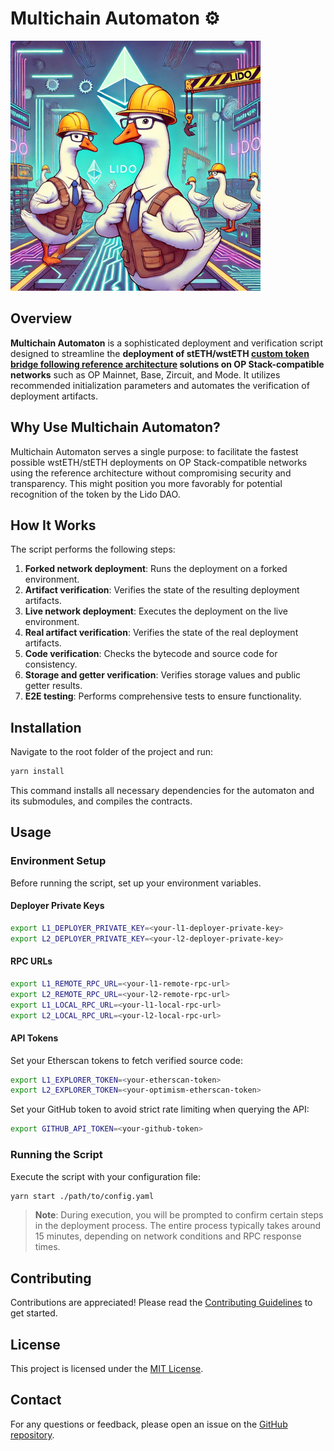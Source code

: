 # Multichain Automaton ⚙️

![](/assets/logo.jpg)

## Overview

**Multichain Automaton** is a sophisticated deployment and verification script designed to streamline the **deployment of stETH/wstETH [custom token bridge following reference architecture](https://docs.lido.fi/token-guides/wsteth-bridging-guide#reference-architecture-and-permissions-setup) solutions on OP Stack-compatible networks** such as OP Mainnet, Base, Zircuit, and Mode. It utilizes recommended initialization parameters and automates the verification of deployment artifacts.

## Why Use Multichain Automaton?

Multichain Automaton serves a single purpose: to facilitate the fastest possible wstETH/stETH deployments on OP Stack-compatible networks using the reference architecture without compromising security and transparency. This might position you more favorably for potential recognition of the token by the Lido DAO.

## How It Works

The script performs the following steps:

1. **Forked network deployment**: Runs the deployment on a forked environment.
2. **Artifact verification**: Verifies the state of the resulting deployment artifacts.
3. **Live network deployment**: Executes the deployment on the live environment.
4. **Real artifact verification**: Verifies the state of the real deployment artifacts.
5. **Code verification**: Checks the bytecode and source code for consistency.
6. **Storage and getter verification**: Verifies storage values and public getter results.
7. **E2E testing**: Performs comprehensive tests to ensure functionality.

## Installation

Navigate to the root folder of the project and run:

```bash
yarn install
```

This command installs all necessary dependencies for the automaton and its submodules, and compiles the contracts.

## Usage

### Environment Setup

Before running the script, set up your environment variables.

#### Deployer Private Keys

```bash
export L1_DEPLOYER_PRIVATE_KEY=<your-l1-deployer-private-key>
export L2_DEPLOYER_PRIVATE_KEY=<your-l2-deployer-private-key>
```

#### RPC URLs

```bash
export L1_REMOTE_RPC_URL=<your-l1-remote-rpc-url>
export L2_REMOTE_RPC_URL=<your-l2-remote-rpc-url>
export L1_LOCAL_RPC_URL=<your-l1-local-rpc-url>
export L2_LOCAL_RPC_URL=<your-l2-local-rpc-url>
```

#### API Tokens

Set your Etherscan tokens to fetch verified source code:

```bash
export L1_EXPLORER_TOKEN=<your-etherscan-token>
export L2_EXPLORER_TOKEN=<your-optimism-etherscan-token>
```

Set your GitHub token to avoid strict rate limiting when querying the API:

```bash
export GITHUB_API_TOKEN=<your-github-token>
```

### Running the Script

Execute the script with your configuration file:

```bash
yarn start ./path/to/config.yaml
```

> **Note**: During execution, you will be prompted to confirm certain steps in the deployment process. The entire process typically takes around 15 minutes, depending on network conditions and RPC response times.

## Contributing

Contributions are appreciated! Please read the [Contributing Guidelines](CONTRIBUTING.md) to get started.

## License

This project is licensed under the [MIT License](LICENSE).

## Contact

For any questions or feedback, please open an issue on the [GitHub repository](https://github.com/lidofinance/multichain-automaton/issues).
